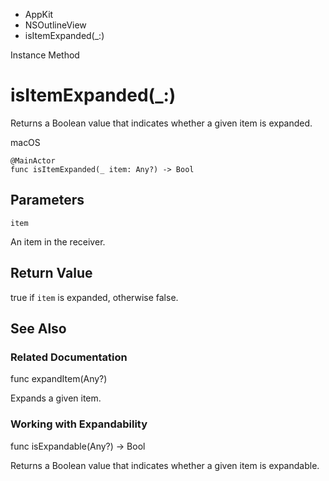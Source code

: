

- AppKit
- NSOutlineView
-  isItemExpanded(\_:) 

Instance Method

# isItemExpanded(\_:)

Returns a Boolean value that indicates whether a given item is expanded.

macOS

``` source
@MainActor
func isItemExpanded(_ item: Any?) -> Bool
```

## Parameters 

`item`  

An item in the receiver.

## Return Value

true if `item` is expanded, otherwise false.

## See Also

### Related Documentation

func expandItem(Any?)

Expands a given item.

### Working with Expandability

func isExpandable(Any?) -> Bool

Returns a Boolean value that indicates whether a given item is expandable.

